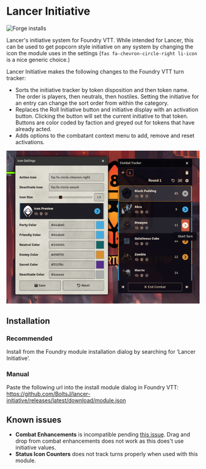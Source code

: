 Lancer Initiative
=================
![Forge installs](https://img.shields.io/badge/dynamic/json?label=Forge%20Installs&query=package.installs&suffix=%25&url=https%3A%2F%2Fforge-vtt.com%2Fapi%2Fbazaar%2Fpackage%2Flancer-initiative)

Lancer's initiative system for Foundry VTT. While intended for Lancer, this can be used to get popcorn style initiative on any system by changing the icon the module uses in the settings (`fas fa-chevron-circle-right li-icon` is a nice generic choice.) 

Lancer Initiative makes the following changes to the Foundry VTT turn tracker:

 * Sorts the initiative tracker by token disposition and then token name. The order is players, then neutrals, then hostiles. Setting the initiative for an entry can change the sort order from within the category.
 * Replaces the Roll Initiative button and initiative display with an activation button. Clicking the button will set the current initiative to that token. Buttons are color coded by faction and greyed out for tokens that have already acted.
 * Adds options to the combatant context menu to add, remove and reset activations.
 
![Screenshot](https://github.com/BoltsJ/lancer-initiative/blob/default/screenshot.png?raw=true)

Installation
------------

### Recommended

Install from the Foundry module installation dialog by searching for ‘Lancer Initiative’.

### Manual

Paste the following url into the install module dialog in Foundry VTT: https://github.com/BoltsJ/lancer-initiative/releases/latest/download/module.json

Known issues
------------

 * **Combat Enhancements** is incompatible pending [this issue](https://gitlab.com/asacolips-projects/foundry-mods/combat-enhancements/-/issues/10). Drag and drop from combat enhancements does not work as this does't use initiative values.
 * **Status Icon Counters** does not track turns properly when used with this module. 
